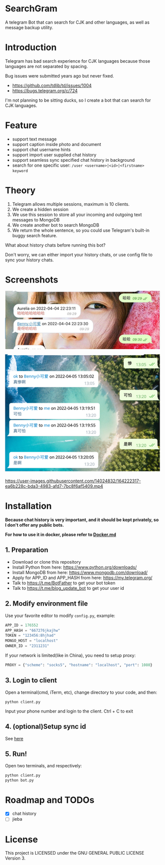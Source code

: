 # SearchGram

A telegram Bot that can search for CJK and other languages, as well as message backup utility.

# Introduction

Telegram has bad search experience for CJK languages because those languages are not separated by spacing.

Bug issues were submitted years ago but never fixed.

* https://github.com/tdlib/td/issues/1004
* https://bugs.telegram.org/c/724

I'm not planning to be sitting ducks, so I create a bot that can search for CJK languages.

# Feature

* support text message
* support caption inside photo and document
* support chat username hints
* support import user supplied chat history
* support seamless sync specified chat history in background
* search for one specific user: `/user <username>|<id>|<firstname> keyword`

# Theory

1. Telegram allows multiple sessions, maximum is 10 clients.
2. We create a hidden session
3. We use this session to store all your incoming and outgoing text messages to MongoDB
4. We create another bot to search MongoDB
5. We return the whole sentence, so you could use Telegram's built-in buggy search feature.

What about history chats before running this bot?

Don't worry, we can either import your history chats, or use config file to sync your history chats.

# Screenshots

![](assets/1.jpeg)

![](assets/2.png)

https://user-images.githubusercontent.com/14024832/164222317-ea6b228c-bda3-4983-afd7-7bc8f6af5409.mp4

# Installation

**Because chat history is very important, and it should be kept privately, so I don't offer any public bots.**

**For how to use it in docker, please refer to [Docker.md](Docker.md)**

## 1. Preparation

* Download or clone this repository
* Install Python from here: https://www.python.org/downloads/
* Install MongoDB from here: https://www.mongodb.com/download/
* Apply for APP_ID and APP_HASH from here: https://my.telegram.org/
* Talk to https://t.me/BotFather to get your bot token
* Talk to https://t.me/blog_update_bot to get your user id

## 2. Modify environment file

Use your favorite editor to modify `config.py`, example:

```python
APP_ID = 176552
APP_HASH = "667276jkajhw"
TOKEN = "123456:8hjhad"
MONGO_HOST = "localhost"
OWNER_ID = "2311231"
```

If your network is limited(like in China), you need to setup proxy:

```python
PROXY = {"scheme": "socks5", "hostname": "localhost", "port": 1080}
```

## 3. Login to client

Open a terminal(cmd, iTerm, etc), change directory to your code, and then:

```shell
python client.py
```

Input your phone number and login to the client. Ctrl + C to exit

## 4. (optional)Setup sync id

See [here](Docker.md#6-optionalsetup-sync-id)

## 5. Run!

Open two terminals, and respectively:

```shell
python client.py
python bot.py
```

# Roadmap and TODOs

- [x] chat history
- [ ] jieba

# License

This project is LICENSED under the GNU GENERAL PUBLIC LICENSE Version 3.
